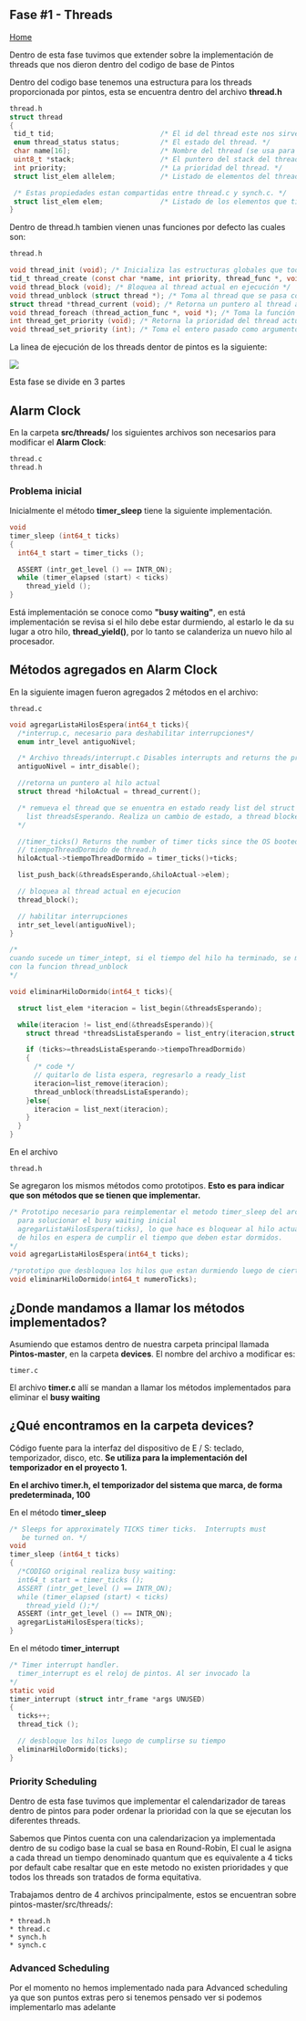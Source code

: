 ## Fase #1 - Threads

[Home](https://magmarx.github.io/Pintos-master/)

Dentro de esta fase tuvimos que extender sobre la implementación de threads que nos dieron dentro del codigo de base de Pintos

Dentro del codigo base tenemos una estructura para los threads proporcionada por pintos, esta se encuentra dentro del archivo **thread.h**

```c
thread.h
struct thread 
{
 tid_t tid;                          /* El id del thread este nos sirve como identificador unico. */
 enum thread_status status;          /* El estado del thread. */
 char name[16];                      /* Nombre del thread (se usa para debbuggear) */
 uint8_t *stack;                     /* El puntero del stack del thread. */
 int priority;                       /* La prioridad del thread. */
 struct list_elem allelem;           /* Listado de elementos del thread. */

 /* Estas propiedades estan compartidas entre thread.c y synch.c. */
 struct list_elem elem;              /* Listado de los elementos que tiene el thread. */
}
```

Dentro de thread.h tambien vienen unas funciones por defecto las cuales son:

```c
thread.h

void thread_init (void); /* Inicializa las estructuras globales que todos los threads utilizan, como locks o semáforos. */
tid_t thread_create (const char *name, int priority, thread_func *, void *); /*Crea un nuevo thread y lo coloca en un ready state.*/
void thread_block (void); /* Bloquea al thread actual en ejecución */
void thread_unblock (struct thread *); /* Toma al thread que se pasa como argumento y lo desbloquea. */
struct thread *thread_current (void); /* Retorna un puntero al thread actual en ejecución. */
void thread_foreach (thread_action_func *, void *); /* Toma la función pasada como argumento y la aplica sobre cada thread. */
int thread_get_priority (void); /* Retorna la prioridad del thread actual en ejecución (Implementada en la  Priority Scheduling). */
void thread_set_priority (int); /* Toma el entero pasado como argumento, y cambia la prioridad del thread actual en ejecución al valor de este entero. (Implementada en la  Priority Scheduling). */

```

La linea de ejecución de los threads dentor de pintos es la siguiente:

![](./images-fase1/ThreadsMap.png)

Esta fase se divide en 3 partes

## Alarm Clock
En la carpeta **src/threads/** los siguientes archivos son necesarios para modificar el **Alarm Clock**:
```c
thread.c
thread.h
```

### Problema inicial
Inicialmente el método **timer_sleep** tiene la siguiente implementación.
```c
void
timer_sleep (int64_t ticks) 
{
  int64_t start = timer_ticks ();

  ASSERT (intr_get_level () == INTR_ON);
  while (timer_elapsed (start) < ticks) 
    thread_yield ();
}
```
Está implementación se conoce como **"busy waiting"**, en está implementación se revisa si el hilo debe estar durmiendo, al estarlo le da su lugar a otro hilo, **thread_yield()**, por lo tanto se calanderiza un nuevo hilo al procesador.

## Métodos agregados en Alarm Clock
En la siguiente imagen fueron agregados 2 métodos en el archivo:
~~~
thread.c
~~~

```c
void agregarListaHilosEspera(int64_t ticks){
  /*interrup.c, necesario para deshabilitar interrupciones*/
  enum intr_level antiguoNivel;

  /* Archivo threads/interrupt.c Disables interrupts and returns the previous interrupt status. */
  antiguoNivel = intr_disable();

  //retorna un puntero al hilo actual
  struct thread *hiloActual = thread_current();

  /* remueva el thread que se enuentra en estado ready list del struct
    list threadsEsperando. Realiza un cambio de estado, a thread blocked
  */

  //timer_ticks() Returns the number of timer ticks since the OS booted.
  // tiempoThreadDormido de thread.h
  hiloActual->tiempoThreadDormido = timer_ticks()+ticks;

  list_push_back(&threadsEsperando,&hiloActual->elem);

  // bloquea al thread actual en ejecucion
  thread_block();

  // habilitar interrupciones
  intr_set_level(antiguoNivel);
}
```


```c
/*
cuando sucede un timer_intept, si el tiempo del hilo ha terminado, se mueve de regreso a ready_list
con la funcion thread_unblock
*/

void eliminarHiloDormido(int64_t ticks){

  struct list_elem *iteracion = list_begin(&threadsEsperando);

  while(iteracion != list_end(&threadsEsperando)){
    struct thread *threadsListaEsperando = list_entry(iteracion,struct thread,elem);

    if (ticks>=threadsListaEsperando->tiempoThreadDormido)
    {
      /* code */
      // quitarlo de lista espera, regresarlo a ready_list
      iteracion=list_remove(iteracion);
      thread_unblock(threadsListaEsperando);
    }else{
      iteracion = list_next(iteracion);
    }
  }
}
```

En el archivo 
~~~
thread.h
~~~
Se agregaron los mismos métodos como prototipos. **Esto es para indicar que son métodos que se tienen que implementar.**

```c
/* Prototipo necesario para reimplementar el metodo timer_sleep del archivo timer.c
  para solucionar el busy waiting inicial
  agregarListaHilosEspera(ticks), lo que hace es bloquear al hilo actual, insertarlo en una lista 
  de hilos en espera de cumplir el tiempo que deben estar dormidos.
*/
void agregarListaHilosEspera(int64_t ticks);

/*prototipo que desbloquea los hilos que estan durmiendo luego de cierto tiempo. Implementacion en thread.c*/
void eliminarHiloDormido(int64_t numeroTicks);

```

## ¿Donde mandamos a llamar los métodos implementados?
Asumiendo que estamos dentro de nuestra carpeta principal llamada **Pintos-master**, en la carpeta  **devices**. El nombre del archivo a modificar es:
~~~
timer.c
~~~

El archivo **timer.c** allí se mandan a llamar los métodos implementados para eliminar el **busy waiting**



## ¿Qué encontramos en la carpeta devices?
Código fuente para la interfaz del dispositivo de E / S: teclado, temporizador, disco, etc. **Se utiliza para la implementación del temporizador en el proyecto 1.**

**En el archivo timer.h, el temporizador del sistema que marca, de forma predeterminada, 100**

En el método **timer_sleep**
```c
/* Sleeps for approximately TICKS timer ticks.  Interrupts must
   be turned on. */
void
timer_sleep (int64_t ticks) 
{
  /*CODIGO original realiza busy waiting: 
  int64_t start = timer_ticks ();
  ASSERT (intr_get_level () == INTR_ON);
  while (timer_elapsed (start) < ticks) 
    thread_yield ();*/
  ASSERT (intr_get_level () == INTR_ON);
  agregarListaHilosEspera(ticks);
}
```

En el método **timer_interrupt**
```c
/* Timer interrupt handler. 
  timer_interrupt es el reloj de pintos. Al ser invocado la 
*/
static void
timer_interrupt (struct intr_frame *args UNUSED)
{
  ticks++;
  thread_tick ();

  // desbloque los hilos luego de cumplirse su tiempo
  eliminarHiloDormido(ticks);
}
```

### Priority Scheduling 

Dentro de esta fase tuvimos que implementar el calendarizador de tareas dentro de pintos para poder ordenar la prioridad con la que se ejecutan los diferentes threads.

Sabemos que Pintos cuenta con una calendarizacion ya implementada dentro de su codigo base la cual se basa en Round-Robin, El cual le asigna a cada thread un tiempo denominado quantum que es equivalente a 4 ticks por default cabe resaltar que en este metodo no existen  prioridades y que todos  los threads son tratados de forma  equitativa.

Trabajamos dentro de 4 archivos principalmente, estos se encuentran sobre pintos-master/src/threads/:

~~~
* thread.h
* thread.c
* synch.h
* synch.c
~~~





### Advanced Scheduling
Por el momento no hemos implementado nada para Advanced scheduling ya que son puntos extras pero si tenemos pensado ver si podemos implementarlo mas adelante
